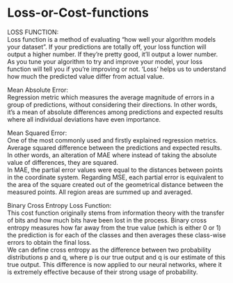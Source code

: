 # Loss-or-Cost-functions
LOSS FUNCTION:<br />
Loss function is a method of evaluating “how well your algorithm models your dataset”. If your predictions are totally off, your loss function will output a higher number. If they’re pretty good, it’ll output a lower number. As you tune your algorithm to try and improve your model, your loss function will tell you if you’re improving or not. ‘Loss’ helps us to understand how much the predicted value differ from actual value.<br />

Mean Absolute Error:<br />
Regression metric which measures the average magnitude of errors in a group of predictions, without considering their directions. In other words, it’s a mean of absolute differences among predictions and expected results where all individual deviations have even importance.<br />

Mean Squared Error:<br />
One of the most commonly used and firstly explained regression metrics. Average squared difference between the predictions and expected results. In other words, an alteration of MAE where instead of taking the absolute value of differences, they are squared.<br />
In MAE, the partial error values were equal to the distances between points in the coordinate system. Regarding MSE, each partial error is equivalent to the area of the square created out of the geometrical distance between the measured points. All region areas are summed up and averaged.<br />

Binary Cross Entropy Loss Function:<br />
This cost function originally stems from information theory with the transfer of bits and how much bits have been lost in the process.
Binary cross entropy measures how far away from the true value (which is either 0 or 1) the prediction is for each of the classes and then averages these class-wise errors to obtain the final loss.<br />
We can define cross entropy as the difference between two probability distributions p and q, where p is our true output and q is our estimate of this true output.
This difference is now applied to our neural networks, where it is extremely effective because of their strong usage of probability.<br />
